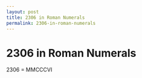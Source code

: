 ```yaml
---
layout: post
title: 2306 in Roman Numerals
permalink: 2306-in-roman-numerals
---
```


# 2306 in Roman Numerals

2306 = MMCCCVI
